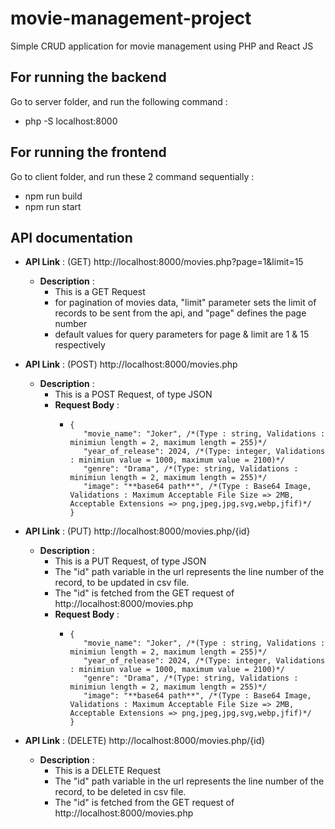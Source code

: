 # movie-management-project
Simple CRUD application for movie management using PHP and React JS

## For running the backend
Go to server folder, and run the following command :
* php -S localhost:8000

## For running the frontend
Go to client folder, and run these 2 command sequentially :
* npm run build
* npm run start

## API documentation

* **API Link** : (GET) http://localhost:8000/movies.php?page=1&limit=15
  * **Description** :
    * This is a GET Request
    * for pagination of movies data, "limit" parameter sets the limit of records to be sent from the api, and "page" defines the page number
    * default values for query parameters for page & limit are 1 & 15 respectively
   
* **API Link** : (POST) http://localhost:8000/movies.php
  * **Description** :
    * This is a POST Request, of type JSON
    * **Request Body** :
      *  ```
         {
            "movie_name": "Joker", /*(Type : string, Validations : minimiun length = 2, maximum length = 255)*/
            "year_of_release": 2024, /*(Type: integer, Validations : minimiun value = 1000, maximum value = 2100)*/
            "genre": "Drama", /*(Type: string, Validations : minimiun length = 2, maximum length = 255)*/
            "image": "**base64 path**", /*(Type : Base64 Image, Validations : Maximum Acceptable File Size => 2MB, Acceptable Extensions => png,jpeg,jpg,svg,webp,jfif)*/
         }
         ```

* **API Link** : (PUT) http://localhost:8000/movies.php/{id}
  * **Description** :
    * This is a PUT Request, of type JSON
    * The "id" path variable in the url represents the line number of the record, to be updated in csv file.
    * The "id" is fetched from the GET request of http://localhost:8000/movies.php
    * **Request Body** :
      *  ```
         {
            "movie_name": "Joker", /*(Type : string, Validations : minimiun length = 2, maximum length = 255)*/
            "year_of_release": 2024, /*(Type: integer, Validations : minimiun value = 1000, maximum value = 2100)*/
            "genre": "Drama", /*(Type: string, Validations : minimiun length = 2, maximum length = 255)*/
            "image": "**base64 path**", /*(Type : Base64 Image, Validations : Maximum Acceptable File Size => 2MB, Acceptable Extensions => png,jpeg,jpg,svg,webp,jfif)*/
         }
         ```

* **API Link** : (DELETE) http://localhost:8000/movies.php/{id}
  * **Description** :
    * This is a DELETE Request
    * The "id" path variable in the url represents the line number of the record, to be deleted in csv file.
    * The "id" is fetched from the GET request of http://localhost:8000/movies.php
